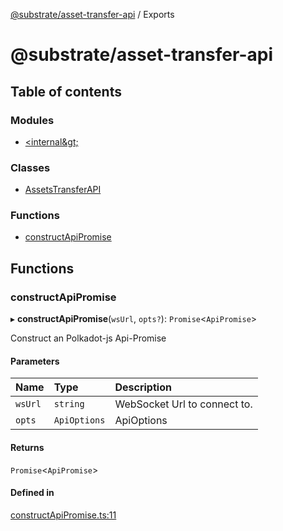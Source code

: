 [@substrate/asset-transfer-api](README.md) / Exports

# @substrate/asset-transfer-api

## Table of contents

### Modules

- [&lt;internal\&gt;](modules/internal_.md)

### Classes

- [AssetsTransferAPI](classes/AssetsTransferAPI.md)

### Functions

- [constructApiPromise](modules.md#constructapipromise)

## Functions

### constructApiPromise

▸ **constructApiPromise**(`wsUrl`, `opts?`): `Promise`<`ApiPromise`\>

Construct an Polkadot-js Api-Promise

#### Parameters

| Name | Type | Description |
| :------ | :------ | :------ |
| `wsUrl` | `string` | WebSocket Url to connect to. |
| `opts` | `ApiOptions` | ApiOptions |

#### Returns

`Promise`<`ApiPromise`\>

#### Defined in

[constructApiPromise.ts:11](https://github.com/paritytech/asset-transfer-api/blob/747fa4b/src/constructApiPromise.ts#L11)
